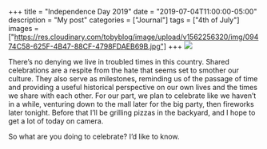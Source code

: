 +++
title = "Independence Day 2019"
date = "2019-07-04T11:00:00-05:00"
description = "My post"
categories = ["Journal"]
tags = ["4th of July"]
images = ["https://res.cloudinary.com/tobyblog/image/upload/v1562256320/img/09474C58-625F-4B47-88CF-4798FDAEB69B.jpg"]
+++
![](https://res.cloudinary.com/tobyblog/image/upload/v1562256320/img/09474C58-625F-4B47-88CF-4798FDAEB69B.jpg)

There’s no denying we live in troubled times in this country. Shared celebrations are a respite from the hate that seems set to smother our culture. They also serve as milestones, reminding us of the passage of time and providing a useful historical perspective on our own lives and the times we share with each other. For our part, we plan to celebrate like we haven’t in a while, venturing down to the mall later for the big party, then fireworks later tonight. Before that I’ll be grilling pizzas in the backyard, and I hope to get a lot of today on camera.
<!--more-->

So what are you doing to celebrate? I’d like to know. 
